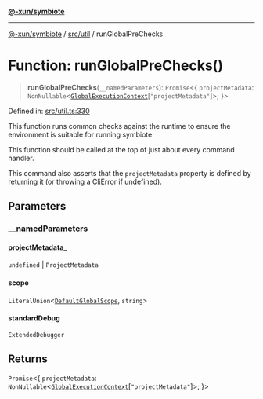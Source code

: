 [**@-xun/symbiote**](../../../README.md)

***

[@-xun/symbiote](../../../README.md) / [src/util](../README.md) / runGlobalPreChecks

# Function: runGlobalPreChecks()

> **runGlobalPreChecks**(`__namedParameters`): `Promise`\<\{ `projectMetadata`: `NonNullable`\<[`GlobalExecutionContext`](../../configure/type-aliases/GlobalExecutionContext.md)\[`"projectMetadata"`\]\>; \}\>

Defined in: [src/util.ts:330](https://github.com/Xunnamius/symbiote/blob/6cd9803a2f37849e57efc78412bcf20f1a002bf9/src/util.ts#L330)

This function runs common checks against the runtime to ensure the
environment is suitable for running symbiote.

This function should be called at the top of just about every command
handler.

This command also asserts that the `projectMetadata` property is defined by
returning it (or throwing a CliError if undefined).

## Parameters

### \_\_namedParameters

#### projectMetadata_

`undefined` \| `ProjectMetadata`

#### scope

`LiteralUnion`\<[`DefaultGlobalScope`](../../configure/enumerations/DefaultGlobalScope.md), `string`\>

#### standardDebug

`ExtendedDebugger`

## Returns

`Promise`\<\{ `projectMetadata`: `NonNullable`\<[`GlobalExecutionContext`](../../configure/type-aliases/GlobalExecutionContext.md)\[`"projectMetadata"`\]\>; \}\>

